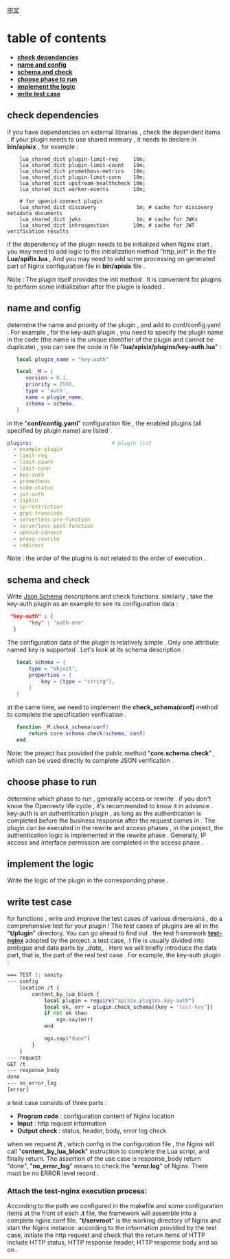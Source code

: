 <!--
#
# Licensed to the Apache Software Foundation (ASF) under one or more
# contributor license agreements.  See the NOTICE file distributed with
# this work for additional information regarding copyright ownership.
# The ASF licenses this file to You under the Apache License, Version 2.0
# (the "License"); you may not use this file except in compliance with
# the License.  You may obtain a copy of the License at
#
#     http://www.apache.org/licenses/LICENSE-2.0
#
# Unless required by applicable law or agreed to in writing, software
# distributed under the License is distributed on an "AS IS" BASIS,
# WITHOUT WARRANTIES OR CONDITIONS OF ANY KIND, either express or implied.
# See the License for the specific language governing permissions and
# limitations under the License.
#
-->
[中文](plugin-develop-cn.md)

# table of contents
- [**check dependencies**](#check-dependencies)
- [**name and config**](#name-and-config)
- [**schema and check**](#schema-and-check)
- [**choose phase to run**](#choose-phase-to-run)
- [**implement the logic**](#implement-the-logic)
- [**write test case**](#write-test-case)


## check dependencies

if you have dependencies on external libraries , check the dependent items . if your plugin needs to use shared memory , it
 needs to declare in __bin/apisix__ , for example :

```nginx
    lua_shared_dict plugin-limit-req     10m;
    lua_shared_dict plugin-limit-count   10m;
    lua_shared_dict prometheus-metrics   10m;
    lua_shared_dict plugin-limit-conn    10m;
    lua_shared_dict upstream-healthcheck 10m;
    lua_shared_dict worker-events        10m;

    # for openid-connect plugin
    lua_shared_dict discovery             1m; # cache for discovery metadata documents
    lua_shared_dict jwks                  1m; # cache for JWKs
    lua_shared_dict introspection        10m; # cache for JWT verification results
```

if the dependency of the plugin needs to be initialized when Nginx start , you may need to add logic to the initialization
method "http_init" in the file __Lua/apifix.lua__ , And you may need to add some processing on generated part of Nginx
 configuration file in __bin/apisix__ file .

Note : The plugin itself provides the init method . It is convenient for plugins to perform some initialization after
 the plugin is loaded .

## name and config

determine the name and priority of the plugin , and add to conf/config.yaml . For example , for the key-auth plugin ,
 you need to specify the plugin name in the code (the name is the unique identifier of the plugin and cannot be
 duplicate) , you can see the code in file "__lua/apisix/plugins/key-auth.lua__" :

```lua
   local plugin_name = "key-auth"

   local _M = {
      version = 0.1,
      priority = 2500,
      type = 'auth',
      name = plugin_name,
      schema = schema,
   }
```

in the "__conf/config.yaml__" configuration file , the enabled plugins (all specified by plugin name) are listed .

```yaml
plugins:                          # plugin list
  - example-plugin
  - limit-req
  - limit-count
  - limit-conn
  - key-auth
  - prometheus
  - node-status
  - jwt-auth
  - zipkin
  - ip-restriction
  - grpc-transcode
  - serverless-pre-function
  - serverless-post-function
  - openid-connect
  - proxy-rewrite
  - redirect
```

Note : the order of the plugins is not related to the order of execution .

## schema and check

Write [Json Schema](https://json-schema.org) descriptions and check functions. similarly , take the key-auth plugin as an example to see its
 configuration data :

```json
 "key-auth" : {
       "key" : "auth-one"
  }
```

The configuration data of the plugin is relatively simple . Only one attribute named key is supported . Let's look
at its schema description :

```lua
   local schema = {
       type = "object",
       properties = {
           key = {type = "string"},
       }
   }
```

at the same time, we need to implement the __check_schema(conf)__ method to complete the specification verification .

```lua
   function _M.check_schema(conf)
       return core.schema.check(schema, conf)
   end
```

Note: the project has provided the public method "__core.schema.check__" , which can be used directly to complete JSON
verification .

## choose phase to run

determine which phase to run , generally access or rewrite . if you don't know the Openresty life cycle , it's
recommended to know it in advance . key-auth is an authentication plugin , as long as the authentication is completed
before the business response after the request comes in . The plugin can be executed in the rewrite and access phases ,
in the project, the authentication logic is implemented in the rewrite phase . Generally, IP access and interface
permission are completed in the access phase .

## implement the logic

Write the logic of the plugin in the corresponding phase .

## write test case

for functions , write and improve the test cases of various dimensions , do a comprehensive test for your plugin ! The
test cases of plugins are all in the "__t/plugin__" directory. You can go ahead to find out . the test framework
[****test-nginx****](https://github.com/openresty/test-nginx)  adopted by the project. a test case, .t file is usually
divided into prologue and data parts by \__data\__ . Here we will briefly introduce the data part, that is, the part
of the real test case . For example, the key-auth plugin :

```perl
=== TEST 1: sanity
--- config
    location /t {
        content_by_lua_block {
            local plugin = require("apisix.plugins.key-auth")
            local ok, err = plugin.check_schema({key = 'test-key'})
            if not ok then
                ngx.say(err)
            end

            ngx.say("done")
        }
    }
--- request
GET /t
--- response_body
done
--- no_error_log
[error]
```

a test case consists of three parts :
- __Program code__ : configuration content of Nginx location
- __Input__ : http request information
- __Output check__ : status, header, body, error log check

when we request __/t__ , which config in the configuration file , the Nginx will call "__content_by_lua_block__" instruction to
 complete the Lua script, and finally return. The assertion of the use case is response_body return "done",
"__no_error_log__" means to check the "__error.log__" of Nginx. There must be no ERROR level record .

### Attach the test-nginx execution process:

According to the path we configured in the makefile and some configuration items at the front of each __.t__ file, the
framework will assemble into a complete nginx.conf file. "__t/servroot__" is the working directory of Nginx and start the
Nginx instance. according to the information provided by the test case, initiate the http request and check that the
return items of HTTP include HTTP status, HTTP response header, HTTP response body and so on .
